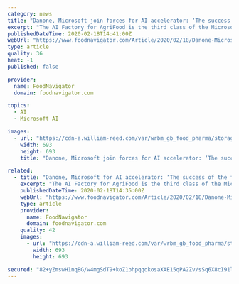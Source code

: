 ```yaml
---
category: news
title: "Danone, Microsoft join forces for AI accelerator: ‘The success of the food revolution will depend on data’"
excerpt: "The AI Factory for AgriFood is the third class of the Microsoft AI factory ... Microsoft will provide personalized support through its technological skills and the services of its Azure platform, as well as its sales network. Inria, the national research institute in digital sciences, France Digitale, FaberNovel, EIT Food and Seventure Partners ..."
publishedDateTime: 2020-02-18T14:41:00Z
webUrl: "https://www.foodnavigator.com/Article/2020/02/18/Danone-Microsoft-join-forces-for-AI-accelerator-The-success-of-the-food-revolution-will-depend-on-data"
type: article
quality: 36
heat: -1
published: false

provider:
  name: FoodNavigator
  domain: foodnavigator.com

topics:
  - AI
  - Microsoft AI

images:
  - url: "https://cdn-a.william-reed.com/var/wrbm_gb_food_pharma/storage/images/publications/food-beverage-nutrition/foodnavigator.com/article/2020/02/18/danone-microsoft-join-forces-for-ai-accelerator-the-success-of-the-food-revolution-will-depend-on-data/10712441-1-eng-GB/Danone-Microsoft-join-forces-for-AI-accelerator-The-success-of-the-food-revolution-will-depend-on-data.jpg"
    width: 693
    height: 693
    title: "Danone, Microsoft join forces for AI accelerator: ‘The success of the food revolution will depend on data’"

related:
  - title: "Danone, Microsoft for AI accelerator: ‘The success of the food revolution will depend on data’"
    excerpt: "The AI Factory for AgriFood is the third class of the Microsoft AI factory ... Microsoft will provide personalized support through its technological skills and the services of its Azure platform, as well as its sales network. Inria, the national research institute in digital sciences, France Digitale, FaberNovel, EIT Food and Seventure Partners ..."
    publishedDateTime: 2020-02-18T14:35:00Z
    webUrl: "https://www.foodnavigator.com/Article/2020/02/18/Danone-Microsoft-for-AI-accelerator-The-success-of-the-food-revolution-will-depend-on-data"
    type: article
    provider:
      name: FoodNavigator
      domain: foodnavigator.com
    quality: 42
    images:
      - url: "https://cdn-a.william-reed.com/var/wrbm_gb_food_pharma/storage/images/publications/food-beverage-nutrition/foodnavigator.com/article/2020/02/18/danone-microsoft-join-forces-for-ai-accelerator-the-success-of-the-food-revolution-will-depend-on-data/10712441-1-eng-GB/Danone-Microsoft-join-forces-for-AI-accelerator-The-success-of-the-food-revolution-will-depend-on-data.jpg"
        width: 693
        height: 693

secured: "82+yZmswH1nqBG/w4mgSdT9+koZ1bhpqqokosaXAE15qPA2Zv/sSq6X8cI91l4p9nwkGjbU0A20qOXL3iSDR6mfPHlll9AjWzpU7Vr9QldvaCDa1YJLaXdpEFlsY1gGSIPC0U0qa/Ow45LjuLLdS1xOG0hF9X3bXkJ4fhCLgZqZCnIIErgCxZn8YsPFwuLz2obtTj21c1kfwq31RZdK9E81X40ZzfWDCkoDOJlTumzw6HRgN3/M/C1fWSL9XmLBEQ70ff8NtFsE3LCiE/QhcFGeBjJ1XhBh59XB6EVyU/alN8JFda7PafNVlC5FweFuS;tIrSV2vKVr0b+YqlvPAdMA=="
---
```


